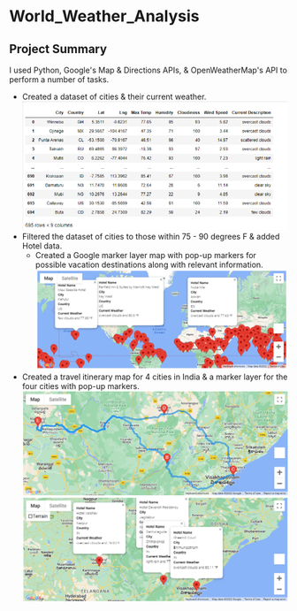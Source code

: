 # World_Weather_Analysis

## Project Summary

I used Python, Google's Map & Directions APIs, & OpenWeatherMap's API to perform a number of tasks.
- Created a dataset of cities & their current weather.
![city_data_df](Weather_Database/city_data_df.png)
- Filtered the dataset of cities to those within 75 - 90 degrees F & added Hotel data.
  - Created a Google marker layer map with pop-up markers for possible vacation destinations along with relevant information.
![Vacation_Map](Vacation_Search/WeatherPy_vacation_map.PNG)
- Created a travel itinerary map for 4 cities in India & a marker layer for the four cities with pop-up markers.
![Travel_Map](Vacation_Itinerary/WeatherPy_travel_map.png)
![Travel_Map_Markers](Vacation_Itinerary/WeatherPy_travel_map_markers.png)